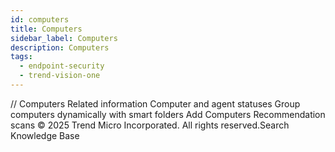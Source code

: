 ```yaml
---
id: computers
title: Computers
sidebar_label: Computers
description: Computers
tags:
  - endpoint-security
  - trend-vision-one
---
```


/*<![CDATA[*/ $('#title').html($('meta[name=map-description]').attr('content')); /*]]>*/ Computers Related information Computer and agent statuses Group computers dynamically with smart folders Add Computers Recommendation scans © 2025 Trend Micro Incorporated. All rights reserved.Search Knowledge Base